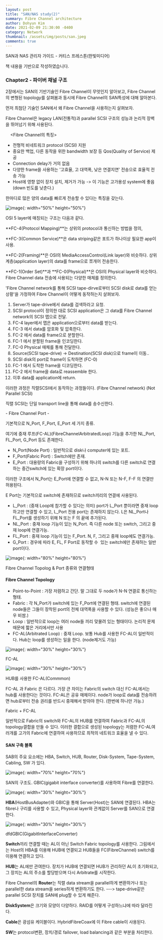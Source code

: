 ```yaml
---
layout: post
title: "SAN/NAS study(2)"
summary: Fibre Channel architecture
author: Dohyun Kim
date: 2021-02-09 21:30:00 -0400
category: Network
thumbnail: /assets/img/posts/san.jpeg
comments: true
---
```


SAN과 NAS 관리자 가이드 - 커티스 프레스톤(한빛미디어)

책 내용을 기반으로 작성하였습니다.

### Chapter2 - 파이버 채널 구조

2장에서는 SAN의 기반기술인 Fibre Channel이 무엇인지 알아보고, Fibre Channel의 변형된 topology를 살펴봄과 동시에 Fibre Channel의 SAN특성에 대해 알아본다.

먼저 최첨단 기술인 SAN에서 왜 Fibre Channel을 사용하는지 살펴보자.

Fibre Channel은 legacy LAN(전통적)과 parallel SCSI 구조의 성능과 논리적 장벽을 뛰어넘기 위해 사용된다.

    <Fibre Channel의 특징>

-   전형적 비네트워크 protocol (SCSI) 지원
-   중요한 백업, 다른 동작을 위한 bandwidth 보장 등 Qos(Quality of Service) 제공
-   Connection delay가 거의 없음
-   다양한 frame을 사용하는 '고효율, 고 대역폭, 낮은 연결지연' 전송으로 효율적 전송 가능
-   Host에 영향 없이 장치 설치, 제거가 가능 -> 이 기능은 고가용성 system에 좋음(down 빈도를 낮춘다.)

한마디로 많은 양의 data를 빠르게 전송할 수 있다는 특징을 갖는다.

![image](https://user-images.githubusercontent.com/72643027/109925219-d31a7600-7d04-11eb-871f-c51c2cab90b4.png){: width="50%" height="50%"}

OSI 5 layer에 매칭되는 구조는 다음과 같다.

**FC-4(Protocol Mapping)**는 상위의 protocol과 통신하는 방법을 정의,

**FC-3(Common Service)**은 data striping같은 포트가 하나이상 필요한 app이 사용.

**FC-2(Framing)**은 OSI의 MediaAccessControl(Link layer)와 비슷하다. 상위계층(application layer)의 data를 frame으로 쪼개어 전송한다.

**FC-1(Order Set)**과 **FC-0(Physical)**은 OSI의 Physical layer와 비슷하다. Fibre Channel data 전송에 사용되는 다양한 매체를 정의한다.

'Fibre Channel network를 통해 SCSI tape-dirve로부터 SCSI disk로 data를 얻는 상황'을 가정하여 Fibre Channel이 어떻게 동작하는지 살펴보자.

1.  Server가 tape-drive에서 data를 검색하라고 요청.
2.  SCSI protocol이 정의한 대로 SCSI application은 그 data를 Fibre Channel network의 SCSI 맵으로 전달.
3.  FC-4 layer에서 맵은 application으로부터 data를 받는다.
4.  FC-3 에서 data를 암호화 및 압축한다.
5.  FC-2 에서 data를 frame으로 분할한다.
6.  FC-1 에서 분할된 frame을 인코딩한다.
7.  FC-0 Physical 매체를 통해 전달한다.
8.  Source(SCSI tape-drive) -> Destination(SCSI disk)으로 frame이 이동..
9.  SCSI disk의 port로 frame이 도착하면 (FC-0)
10.  FC-1 에서 도착한 frame을 디코딩한다.
11.  FC-2 에서 frame을 data로 reassemble 한다.
12.  이후 data를 application에 return.

이러한 과정은 직렬SCSI에서 동작하는 과정들이다. (Fibre Channel network) (Not Parallel SCSI)

직렬 SCSI는 단일 transport line을 통해 data를 송수신한다.

\- Fibre Channel Port -

기본적으로 N\_Port, F\_Port, E\_Port 세 가지 종류.

여기에 중재 루프(FC-AL)(FibreChannelArbitratedLoop) 기능을 추가한 NL\_Port, FL\_Port, G\_Port 등도 존재한다. 

-   N\_Port(Node Port) : 일반적으로 disk나 computer에 있는 포트. 
-   F\_Port(Fabric Port) : Switch에만 존재.
-   E\_Port : 대용량의 Fabric을 구성하기 위해 하나의 switch를 다른 switch로 연결하는 중간switch에 있는 확장 port이다.

이러한 구조에서 N\_Port는 E\_Port에 연결할 수 없고, N-N 또는 N-F, F-F 의 연결만 허용된다.

E Port는 기본적으로 switch에 존재하므로 switch끼리의 연결에 사용된다.

-   L\_Port : (중재 Loop에 참가할 수 있다는 의미) port가 L\_Port 뿐이라면 중재 loop하고만 연결할 수 있고, L\_Port 전용 port는 존재하지 않는다. L은 NL\_Port나 FL\_Port를 생성하기 위해 N 또는 F 의 끝에 추가된다.
-   NL\_Port : 중재 loop 기능이 있는 N\_Port. 즉 다른 node 또는 switch, 그리고 중재 loop에 연결가능.
-   FL\_Port : 중재 loop 기능이 있는 F\_Port. N, F, 그리고 중재 loop에도 연결가능.
-   G\_Port : 경우에 따라 E, FL, F Port로 동작할 수  있는 switch에만 존재하는 일반 port이다.

![image](https://user-images.githubusercontent.com/72643027/109925282-e594af80-7d04-11eb-89e1-4e7a1c71926f.png){: width="80%" height="80%"}


Fibre Channel Topolog & Port 종류와 연결형태

#### Fibre Channel Topology

-   Point-to-Point : 가장 저렴하고 간단. 말 그대로 두 node가 N-N 연결로 통신하는 형태.
-   Fabric : 각 N\_Port가 switch에 있는 F\_Port에 연결된 형태. switch에 연결된 node들은 그들이 장착된 port의 전체 대역폭을 사용할 수 있다. (성능은 좋으나 매우 비쌈.)
-   Loop : 일반적으로 loop는 여러 node들 끼리 맞물려 있는 형태이다. 논리적 문제 때문에 짧은 거리에서만 사용
-   FC-AL(Arbitrated Loop) : 중재 Loop. 보통 Hub를 사용한 FC-AL이 일반적이다. Hub는 loop를 생성하는 일을 한다. (node제거도 가능)

![image](https://user-images.githubusercontent.com/72643027/109925368-fe04ca00-7d04-11eb-9ed9-143fd43630bc.png){: width="30%" height="30%"}

FC-AL

![image](https://user-images.githubusercontent.com/72643027/109925404-0d841300-7d05-11eb-94a7-ca5bf470b07c.png){: width="30%" height="30%"}


HUB를 사용한 FC-AL(Commmon)

FC-AL 과 Fabric 은 다르다. 가장 큰 차이는 Fabric의 switch 대신 FC-AL에서는 hub를 사용한다는 것이다. FC-AL은 공유 매체이다. node가 loop로 data를 전송하려면 hub로부터 전송 권리를 반드시 중재해서 받아야 한다. (한번에 하나만 가능.)

Fabric + FC-AL

일반적으로 Fabric의 switch와 FC-AL의 HUB를 연결하여 Fabric과 FC-AL의 topology결합을 만들 수 있다. 이러한 결합으로 생성된 topology는 저렴한 FC-AL여러개를 고가의 Fabric에 연결하여 사용하므로 최적의 네트워크 효율을 낼 수 있다.

#### SAN 구축 블록

SAB의 주요 요소에는 HBA, Switch, HUB, Router, Disk-System, Tape-System, Cabling, SW 가 있다.

![image](https://user-images.githubusercontent.com/72643027/109925495-2f7d9580-7d05-11eb-86b6-31c87984cf7b.png){: width="70%" height="70%"}

SAN의 구조도. GBIC(gigabit interface converter)를 사용하여 Fibre를 연결한다.

![image](https://user-images.githubusercontent.com/72643027/109925641-56d46280-7d05-11eb-8152-3c353b1e2c01.png){: width="30%" height="30%"}


**HBA**(HostBusAdapter)와 GBIC을 통해 Server(Host)는 SAN에 연결된다. HBA는 fibre나 구리를 사용할 수 있고, Physical layer와 관계없이 Server를 SAN으로 연결한다. 

![image](https://user-images.githubusercontent.com/72643027/109925703-6784d880-7d05-11eb-92e9-939e430796e2.png){: width="30%" height="30%"}


dfdGBIC(GigabitInterfaceConverter)

**Switch**끼리 연결할 때는 AL이 아닌 Switch Fabric topology를 사용한다. 그림에서는 Host의 HBA를 이용해 HUB에 연결되고 HUB들을 FC(FibreChannel) switch를 이용해 연결하고 있다. 

**HUB**는 AL에만 관여한다. 장치가 HUB에 연결되면 HUB가 관리하던 AL이 초기화되고, 그 장치는 AL의 주소를 할당받으며 다시 Arbitrate를 시작한다.

Fibre Channel의 **Router**는 직렬 data stream을 parallel하게 변환하거나 또는 parallel한 data stream을 series하게 변환하기도 한다. ---> tape-drive같은 parallel SCSI 장치를 SAN에 plug할 수 있게 해준다.

**DiskSystem**은 크기와 모양이 다양하다. RAID를 어떻게 구성하느냐에 따라 달라진다. 

**Cable**은 광섬유 케이블이다. HybridFibreCoax에 이 Fibre cable이 사용된다.

**SW**는 protocol변환, 장치/경로 failover, load balancing과 같은 부분을 처리한다.
